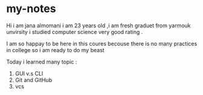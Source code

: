 # my-notes
Hi i am jana almomani i am 23 years old ,i am fresh graduet from yarmouk unvirsity i studied computer science very good rating .

I am so happay to be here in this coures becouse there is no many practices in college so i am ready to do my beast

Today i learned many topic :
1. GUI v.s CLI
2. Git and GitHub
3. vcs
